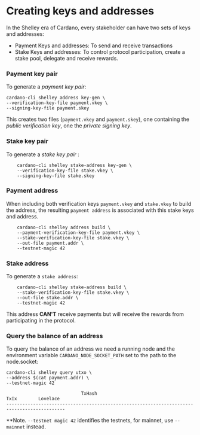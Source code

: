 # Creating keys and addresses

In the Shelley era of Cardano, every stakeholder can have two sets of keys and addresses:

* Payment Keys and addresses: To send and receive transactions
* Stake Keys and addresses: To control protocol participation, create a stake pool, delegate and receive rewards.

### Payment key pair

To generate a _payment key pair_:

    cardano-cli shelley address key-gen \
    --verification-key-file payment.vkey \
    --signing-key-file payment.skey

This creates two files (`payment.vkey` and `payment.skey`), one containing the _public verification key_, one the _private signing key_.

### Stake key pair
To generate a _stake key pair_ :

		cardano-cli shelley stake-address key-gen \
		--verification-key-file stake.vkey \
		--signing-key-file stake.skey

### Payment address
When including both verification keys `payment.vkey` and `stake.vkey` to build the address, the resulting `payment address` is associated with this stake keys and address.

		cardano-cli shelley address build \
		--payment-verification-key-file payment.vkey \
		--stake-verification-key-file stake.vkey \
		--out-file payment.addr \
		--testnet-magic 42

### Stake address

To generate a `stake address`:

		cardano-cli shelley stake-address build \
		--stake-verification-key-file stake.vkey \
		--out-file stake.addr \
		--testnet-magic 42

This address __CAN'T__ receive payments but will receive the rewards from participating in the protocol.



### Query the balance of an address

To query the balance of an address we need a running node and the environment variable `CARDANO_NODE_SOCKET_PATH` set to the path to the node.socket:

    cardano-cli shelley query utxo \
    --address $(cat payment.addr) \
    --testnet-magic 42

```
                            TxHash                                 TxIx        Lovelace
--------------------------------------------------------------------------------------------
```

**Note. `--testnet magic 42` identifies the testnets, for mainnet, use `--mainnet` instead.
